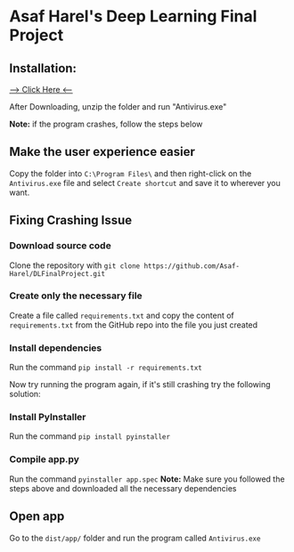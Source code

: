 # Asaf Harel's Deep Learning Final Project

## Installation:

<a href="https://drive.google.com/file/d/1KIRV340Bi-DOfOut-ZmCHHkVHLTh9Jzj/view?usp=sharing" target="_blank">--> Click
Here <--</a>

After Downloading, unzip the folder and run "Antivirus.exe"

**Note:** if the program crashes, follow the steps below

## Make the user experience easier

Copy the folder into `C:\Program Files\` and then right-click on the `Antivirus.exe` file and select `Create shortcut`
and save it to wherever you want.

## Fixing Crashing Issue

### Download source code

Clone the repository with ```git clone https://github.com/Asaf-Harel/DLFinalProject.git```


### Create only the necessary file

Create a file called `requirements.txt` and copy the content of `requirements.txt` from the GitHub repo into the file
you just created


### Install dependencies

Run the command ```pip install -r requirements.txt```

Now try running the program again, if it's still crashing try the following solution:

### Install PyInstaller

Run the command ```pip install pyinstaller```


### Compile app.py

Run the command ```pyinstaller app.spec```
**Note:** Make sure you followed the steps above and downloaded all the necessary dependencies


## Open app
Go to the `dist/app/` folder and run the program called `Antivirus.exe` 